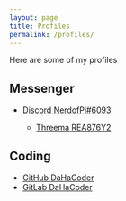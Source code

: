 ```yaml
---
layout: page
title: Profiles
permalink: /profiles/
---
```


Here are some of my profiles



## Messenger 

<div class="profiles">
 <ul>
 <!-- Dsicord -->
 <!-- ======= -->
 <li>
  <a href="https://threema.id/REA876Y2" class="discord" target="_blank" rel="noopener noreferrer">
    <span class="discord">Discord</span>
       <icon class="discord">
         <iconify-icon icon="akar-icons:discord-fill" style="color: #7289da; margin-top: 20px;"></iconify-icon>
       </icon>
    <span class="discord">NerdofPi#6093</span>
  </a>
 </li>
 <!-- ======= -->
 <ul>
 <!-- Threema -->
 <!-- ======= -->
 <li>
  <a href="https://threema.id/REA876Y2" class="threema" target="_blank" rel="noopener noreferrer">
    <span class="threema">Threema</span>
      <icon class="threema">
        <iconify-icon icon="simple-icons:threema" style="color: #05a63f; margin-top: 20px;"></iconify-icon>
      </icon>
    <span class="threema">REA876Y2</span>
  </a>
 </li>
 <!-- ======= -->
 </ul>
</div>

## Coding 

<div class="profiles">
 <ul>
 <!-- GitHub -->
 <!-- ====== -->
 <li>
   <a href="https://github.com/DaHaCoder" class="github" target="_blank" rel="noopener noreferrer">
     <span class="github">GitHub</span>
       <icon class="github">
         <iconify-icon icon="akar-icons:github-fill" style="color: #ffffff; margin-top: 20px;"></iconify-icon>
       </icon>
      <span class="github">DaHaCoder</span>
   </a>
 </li>
 <!-- ====== -->
 <!-- GitLab -->
 <!-- ====== -->
 <li>
   <a href="https://gitlab.com/DaHaCoder" class="gitlab" target="_blank" rel="noopener noreferrer">
     <span class="gitlab">GitLab</span>
       <icon class="gitlab">
         <iconify-icon icon="fa:gitlab" style="color: #fc6d27; margin-top: 20px;"></iconify-icon>
       </icon>
      <span class="gitlab">DaHaCoder</span>
   </a> 
 </li>
 <!-- ====== -->
 </ul>
</div>
